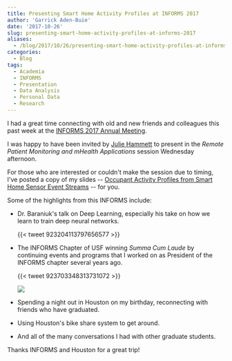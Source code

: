 ```yaml
---
title: Presenting Smart Home Activity Profiles at INFORMS 2017
author: 'Garrick Aden-Buie'
date: '2017-10-26'
slug: presenting-smart-home-activity-profiles-at-informs-2017
aliases:
  - /blog/2017/10/26/presenting-smart-home-activity-profiles-at-informs-2017
categories:
  - Blog
tags:
  - Academia
  - INFORMS
  - Presentation
  - Data Analysis
  - Personal Data
  - Research
---
```


I had a great time connecting with old and new friends and colleagues this past week at the [INFORMS 2017 Annual Meeting](http://meetings2.informs.org/wordpress/houston2017/).

I was happy to have been invited by [Julie Hammett](https://twitter.com/JulieLHammett) to present in the *Remote Patient Monitoring and mHealth Applications* session Wednesday afternoon.

For those who are interested or couldn't make the session due to timing, I've posted a copy of my slides -- [Occupant Activity Profiles from Smart Home Sensor Event Streams](http://garrickadenbuie.com/slides/informs2017/) -- for you.

Some of the highlights from this INFORMS include:

- Dr. Baraniuk's talk on Deep Learning, especially his take on how we learn to train deep neural networks.

    {{< tweet 923204113797656577 >}}

- The INFORMS Chapter of USF winning *Summa Cum Laude* by continuing events and programs that I worked on as President of the INFORMS chapter several years ago.

    {{< tweet 923703348313731072 >}}

    ![](/images/2017/INFORMS-awards-ceremony.jpg)

- Spending a night out in Houston on my birthday, reconnecting with friends who have graduated.

- Using Houston's bike share system to get around.

- And all of the many conversations I had with other graduate students.

Thanks INFORMS and Houston for a great trip!
